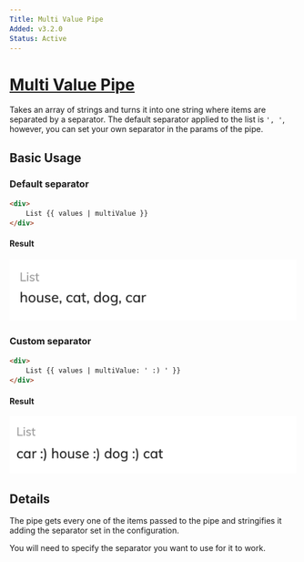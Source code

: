 ```yaml
---
Title: Multi Value Pipe
Added: v3.2.0
Status: Active
---
```


# [Multi Value Pipe](../../../lib/core/pipes/multi-value.pipe.ts "Defined in multi-value.pipe.ts")

Takes an array of strings and turns it into one string where items are separated by a separator. The default separator applied to the list is `', '`, however, you can set your own separator in the params of the pipe. 

## Basic Usage

<!-- {% raw %} -->

### Default separator

```HTML
<div>
    List {{ values | multiValue }}
</div>
```

#### Result

![multi-value-pipe](../../docassets/images/multi-value-default.pipe.png)

### Custom separator

```HTML
<div>
    List {{ values | multiValue: ' :) ' }}
</div>
```

<!-- {% endraw %} -->

#### Result

![multi-value-pipe](../../docassets/images/multi-value.pipe.png)

## Details

The pipe gets every one of the items passed to the pipe and stringifies it adding the separator set in the configuration.

You will need to specify the separator you want to use for it to work.
